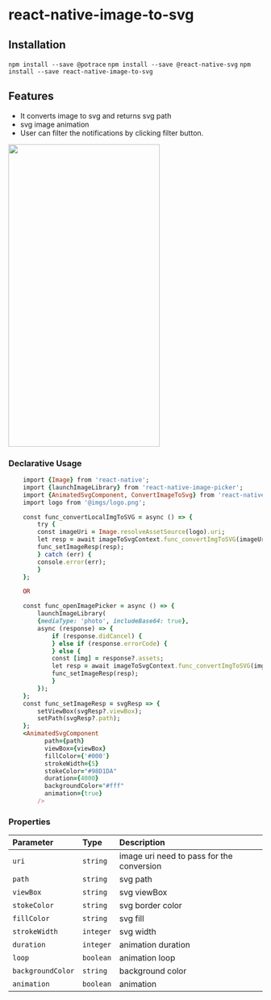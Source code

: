 
# react-native-image-to-svg

## Installation

`npm install --save @potrace`
`npm install --save @react-native-svg`
`npm install --save react-native-image-to-svg`


## Features

- It converts image to svg and returns svg path
- svg image animation
- User can filter the notifications by clicking filter button.

<img src="https://user-images.githubusercontent.com/40633712/145273377-e9e8ae04-b292-408b-9f82-c5dc606e7242.gif" width="300" height="600">


### Declarative Usage
```ruby
    import {Image} from 'react-native';
    import {launchImageLibrary} from 'react-native-image-picker';
    import {AnimatedSvgComponent, ConvertImageToSvg} from 'react-native-image-to-svg';
    import logo from '@imgs/logo.png';

    const func_convertLocalImgToSVG = async () => {
        try {
        const imageUri = Image.resolveAssetSource(logo).uri;
        let resp = await imageToSvgContext.func_convertImgToSVG(imageUri);
        func_setImageResp(resp);
        } catch (err) {
        console.error(err);
        }
    };

    OR

    const func_openImagePicker = async () => {
        launchImageLibrary(
        {mediaType: 'photo', includeBase64: true},
        async (response) => {
            if (response.didCancel) {
            } else if (response.errorCode) {
            } else {
            const [img] = response?.assets;
            let resp = await imageToSvgContext.func_convertImgToSVG(img?.uri);
            func_setImageResp(resp);
            }
        });
    };
    const func_setImageResp = svgResp => {
        setViewBox(svgResp?.viewBox);
        setPath(svgResp?.path);
    };
    <AnimatedSvgComponent
          path={path}
          viewBox={viewBox}
          fillColor={'#000'}
          strokeWidth={5}
          stokeColor="#98D1DA"
          duration={4000}
          backgroundColor="#fff"
          animation={true}
        />
```


### Properties

| Parameter | Type     | Description                       |
| :-------- | :------- | :-------------------------------- |
| `uri`      | `string` | image uri need to pass for the conversion |
| `path`      | `string` | svg path|
| `viewBox`      | `string` | svg viewBox |
| `stokeColor`      | `string` | svg border color |
| `fillColor`      | `string` | svg fill |
| `strokeWidth`      | `integer` | svg width |
| `duration`      | `integer` | animation duration |
| `loop`      | `boolean` | animation loop |
| `backgroundColor`      | `string` | background color |
| `animation`      | `boolean` | animation |




